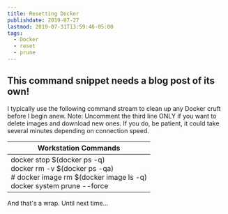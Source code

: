 ```yaml
---
title: Resetting Docker
publishdate: 2019-07-27
lastmod: 2019-07-31T13:59:46-05:00
tags:
  - Docker
  - reset
  - prune
---
```

## This command snippet needs a blog post of its own!

I typically use the following command stream to clean up any Docker cruft before I begin anew. Note: Uncomment the third line ONLY if you want to delete images and download new ones. If you do, be patient, it could take several minutes depending on connection speed.

| Workstation Commands |
| --- |
| docker stop $(docker ps -q) <br/> docker rm -v $(docker ps -qa) <br/> # docker image rm $(docker image ls -q) <br/> docker system prune --force |

And that's a wrap.  Until next time...
